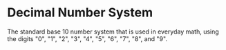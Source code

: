 # Decimal Number System

The standard base 10 number system that is used in everyday math, using the digits "0", "1", "2", "3", "4", "5", "6", "7", "8", and "9".
